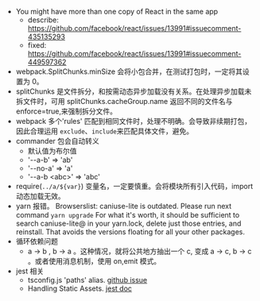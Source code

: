 - You might have more than one copy of React in the same app
  - describe: https://github.com/facebook/react/issues/13991#issuecomment-435135293
  - fixed: https://github.com/facebook/react/issues/13991#issuecomment-449597362
- webpack.SplitChunks.minSize 会将小包合并，在测试打包时，一定将其设置为 0。
- splitChunks 是文件拆分，和按需动态异步加载没有关系。在处理异步加载未拆文件时，可用 splitChunks.cacheGroup.name 返回不同的文件名与 enforce=true,来强制拆分文件。
- webpack 多个'rules' 匹配到相同文件时，处理不明确。会导致非续期打包，因此合理运用 `exclude`、`include`来匹配具体文件，避免。
- commander 包会自动转义
  - 默认值为布尔值
  - '--a-b' => 'ab'
  - '--no-a' => 'a'
  - '--a-b \<abc\>' => 'abc'
- require(`../a/${var}`) 变量名，一定要慎重。会将模块所有引入代码，import 动态加载无效。
- yarn 报错。 Browserslist: caniuse-lite is outdated. Please run next command `yarn upgrade`
  For what it's worth, it should be sufficient to search caniuse-lite@ in your yarn.lock, delete just those entries, and reinstall. That avoids the versions floating for all your other packages.
- 循环依赖问题
  - a -> b , b -> a 。这种情况，就将公共地方抽出一个 c, 变成 a -> c, b -> c 。或者使用消息机制，使用 on,emit 模式。
- jest 相关
  - tsconfig.js 'paths' alias. [github issue](https://github.com/kulshekhar/ts-jest/issues/414)
  - Handling Static Assets. [jest doc](https://jestjs.io/docs/en/webpack)
